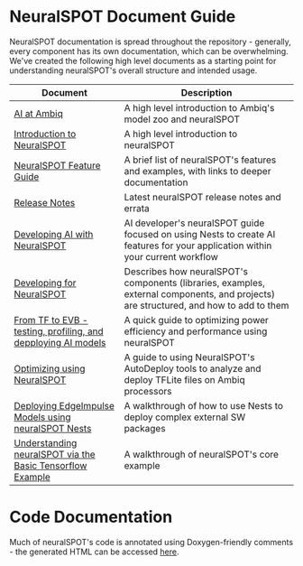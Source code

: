 # NeuralSPOT Document Guide

NeuralSPOT documentation is spread throughout the repository - generally, every component has its own documentation, which can be overwhelming. We've created the following high level documents as a starting point for understanding neuralSPOT's overall structure and intended usage.

| Document                                                     | Description                                                  |
| ------------------------------------------------------------ | ------------------------------------------------------------ |
| [AI at Ambiq](https://github.com/AmbiqAI/neuralSPOT/blob/main/docs/ai_at_ambiq.md) | A high level introduction to Ambiq's model zoo and neuralSPOT |
| [Introduction to NeuralSPOT](https://github.com/AmbiqAI/neuralSPOT/blob/main/docs/Introduction-to-neuralSPOT.md) | A high level introduction to neuralSPOT                      |
| [NeuralSPOT Feature Guide](https://github.com/AmbiqAI/neuralSPOT/blob/main/docs/features.md) | A brief list of neuralSPOT's features and examples, with links to deeper documentation |
| [Release Notes](https://github.com/AmbiqAI/neuralSPOT/blob/main/docs/release_notes.md) | Latest neuralSPOT release notes and errata                   |
| [Developing AI with NeuralSPOT](https://github.com/AmbiqAI/neuralSPOT/blob/main/docs/Developing_with_NeuralSPOT.md) | AI developer's neuralSPOT guide focused on using Nests to create AI features for your application within your current workflow |
| [Developing for NeuralSPOT](https://github.com/AmbiqAI/neuralSPOT/blob/main/docs/developer_guide.md) | Describes how neuralSPOT's components (libraries, examples, external components, and projects) are structured, and how to add to them |
| [From TF to EVB - testing, profiling, and depploying AI models](./From%20TF%20to%20EVB%20-%20testing,%20profiling,%20and%20deploying%20AI%20models.md) | A quick guide to optimizing power efficiency and performance using neuralSPOT |
| [Optimizing using NeuralSPOT](https://github.com/AmbiqAI/neuralSPOT/blob/main/docs/optimizing_using_neuralspot.md) | A guide to using NeuralSPOT's AutoDeploy tools to analyze and deploy TFLite files on Ambiq processors |
| [Deploying EdgeImpulse Models using neuralSPOT Nests](https://github.com/AmbiqAI/neuralSPOT/blob/main/docs/Deploying-EI-Models-using-neuralSPOT%20Nests.md) | A walkthrough of how to use Nests to deploy complex external SW packages |
| [Understanding neuralSPOT via the Basic Tensorflow Example](./Understanding-neuralSPOT-via-the-Basic-Tensorflow-Example.md) | A walkthrough of neuralSPOT's core example |


# Code Documentation

Much of neuralSPOT's code is annotated using Doxygen-friendly comments - the generated HTML can be accessed [here](https://github.com/AmbiqAI/neuralSPOT/tree/main/docs/docs/html/index.html).

